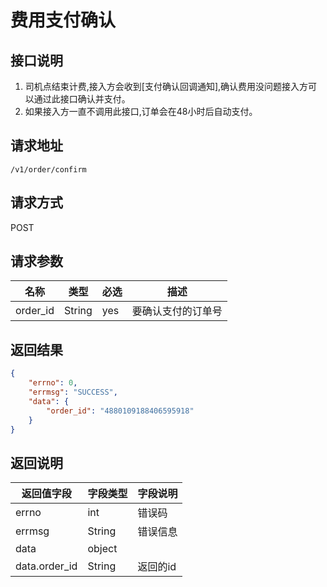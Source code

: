 # 费用支付确认

## 接口说明

1. 司机点结束计费,接入方会收到[支付确认回调通知],确认费用没问题接入方可以通过此接口确认并支付。
2. 如果接入方一直不调用此接口,订单会在48小时后自动支付。

## 请求地址

`/v1/order/confirm`

## 请求方式

POST

## 请求参数

| 名称     | 类型   | 必选 | 描述               |
| -------- | ------ | ---- | ------------------ |
| order_id | String | yes  | 要确认支付的订单号 |

## 返回结果

```json
{
    "errno": 0,
    "errmsg": "SUCCESS",
    "data": {
        "order_id": "4880109188406595918"
    }
}
```

## 返回说明

| 返回值字段    | 字段类型 | 字段说明 |
| ------------- | -------- | -------- |
| errno         | int      | 错误码   |
| errmsg        | String   | 错误信息 |
| data          | object   |          |
| data.order_id | String   | 返回的id |